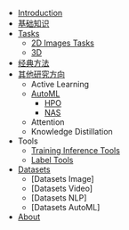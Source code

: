 - [Introduction](/_sidebar)
- [基础知识](/Basic_Concepts)
- [Tasks](/Tasks_Summary)
  - [2D Images Tasks](/2dimage)
  - [3D](/3d)
- [经典方法](/Classic_Algos)
- [其他研究方向](/Others_Research)
  - Active Learning
  - [AutoML](/AutoML)
    - [HPO](/HPO)
    - [NAS](/NAS)
  - Attention
  - Knowledge Distillation
- Tools
  - [Training Inference Tools](/Training_Inference_Tools)
  - [Label Tools](/Data_Label_Tools)
- [Datasets](Datasets)
  - [Datasets Image]
  - [Datasets Video]
  - [Datasets NLP]
  - [Datasets AutoML]
- [About](/about.md)



